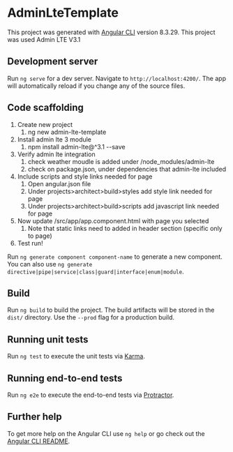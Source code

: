 # AdminLteTemplate

This project was generated with [Angular CLI](https://github.com/angular/angular-cli) version 8.3.29.
This project was used Admin LTE V3.1

## Development server

Run `ng serve` for a dev server. Navigate to `http://localhost:4200/`. The app will automatically reload if you change any of the source files.

## Code scaffolding
1. Create new project
	1. ng new admin-lte-template
2. Install admin lte 3 module
	1. npm install admin-lte@^3.1 --save
3. Verify admin lte integration
	1. check weather moudle is added under /node_modules/admin-lte
	2. check on package.json, under dependencies that admin-lte included
4. Include scripts and style links needed for page
	1. Open angular.json file
	2. Under projects>architect>build>styles add style link needed for page
	3. Under projects>architect>build>scripts add javascript link needed for page
5. Now update /src/app/app.component.html with page you selected
	1. Note that static links need to added in header section (specific only to page)
6. Test run!

Run `ng generate component component-name` to generate a new component. You can also use `ng generate directive|pipe|service|class|guard|interface|enum|module`.

## Build

Run `ng build` to build the project. The build artifacts will be stored in the `dist/` directory. Use the `--prod` flag for a production build.

## Running unit tests

Run `ng test` to execute the unit tests via [Karma](https://karma-runner.github.io).

## Running end-to-end tests

Run `ng e2e` to execute the end-to-end tests via [Protractor](http://www.protractortest.org/).

## Further help

To get more help on the Angular CLI use `ng help` or go check out the [Angular CLI README](https://github.com/angular/angular-cli/blob/master/README.md).
